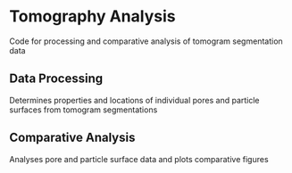 # Tomography Analysis

Code for processing and comparative analysis of tomogram segmentation data

## Data Processing

Determines properties and locations of individual pores and particle surfaces from tomogram segmentations

## Comparative Analysis

Analyses pore and particle surface data and plots comparative figures
